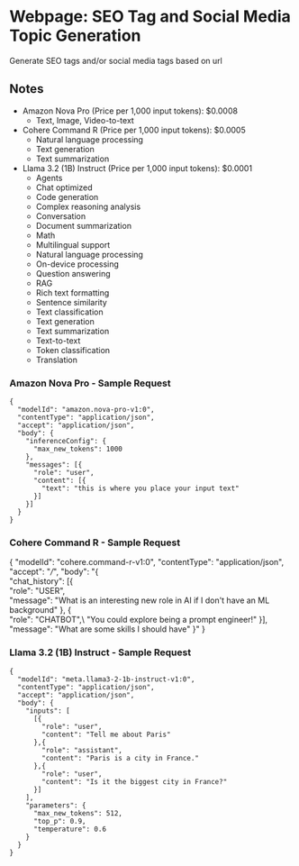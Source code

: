 # Webpage: SEO Tag and Social Media Topic Generation
Generate SEO tags and/or social media tags based on url

## Notes

- Amazon Nova Pro (Price per 1,000 input tokens): $0.0008
  - Text, Image, Video-to-text
- Cohere Command R (Price per 1,000 input tokens): $0.0005
  - Natural language processing
  - Text generation
  - Text summarization
- Llama 3.2 (1B) Instruct (Price per 1,000 input tokens): $0.0001
  - Agents
  - Chat optimized
  - Code generation
  - Complex reasoning analysis
  - Conversation
  - Document summarization
  - Math
  - Multilingual support
  - Natural language processing
  - On-device processing
  - Question answering
  - RAG
  - Rich text formatting
  - Sentence similarity
  - Text classification
  - Text generation
  - Text summarization
  - Text-to-text
  - Token classification
  - Translation

### Amazon Nova Pro - Sample Request
```
{
  "modelId": "amazon.nova-pro-v1:0",
  "contentType": "application/json",
  "accept": "application/json",
  "body": {
    "inferenceConfig": {
      "max_new_tokens": 1000
    },
    "messages": [{
      "role": "user",
      "content": [{
        "text": "this is where you place your input text"
      }]
    }]
  }
}
```
### Cohere Command R - Sample Request
{
  "modelId": "cohere.command-r-v1:0",
  "contentType": "application/json",
  "accept": "*/*",
  "body": "{\
    "chat_history\": [{\
      "role\": \"USER\",\
      "message\": \"What is an interesting new role in AI if I don't have an ML background\"
    }, {\
      "role\": \"CHATBOT\",\ "You could explore being a prompt engineer!\"
    }],\
    "message\": \"What are some skills I should have\"
  }"
}

### Llama 3.2 (1B) Instruct - Sample Request
```
{
  "modelId": "meta.llama3-2-1b-instruct-v1:0",
  "contentType": "application/json",
  "accept": "application/json",
  "body": {
    "inputs": [
      [{
        "role": "user",
        "content": "Tell me about Paris"
      },{
        "role": "assistant",
        "content": "Paris is a city in France."
      },{
        "role": "user",
        "content": "Is it the biggest city in France?"
      }]
    ],
    "parameters": {
      "max_new_tokens": 512,
      "top_p": 0.9,
      "temperature": 0.6
    }
  }
}
```